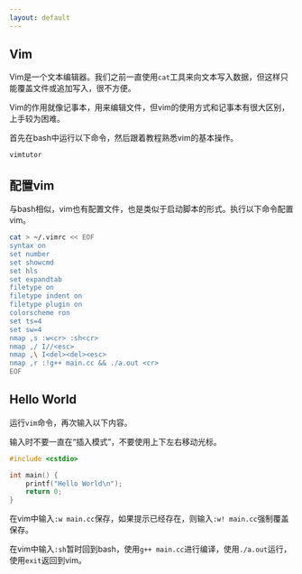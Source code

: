 ```yaml
---
layout: default
---
```


## Vim

Vim是一个文本编辑器。我们之前一直使用`cat`工具来向文本写入数据，但这样只能覆盖文件或追加写入，很不方便。

Vim的作用就像记事本，用来编辑文件，但vim的使用方式和记事本有很大区别，上手较为困难。

首先在bash中运行以下命令，然后跟着教程熟悉vim的基本操作。

```bash
vimtutor
```

## 配置vim

与bash相似，vim也有配置文件，也是类似于启动脚本的形式。执行以下命令配置vim。

```bash
cat > ~/.vimrc << EOF
syntax on
set number
set showcmd
set hls
set expandtab
filetype on
filetype indent on
filetype plugin on
colorscheme ron
set ts=4
set sw=4
nmap ,s :w<cr> :sh<cr>
nmap ,/ I//<esc>
nmap ,\ I<del><del><esc>
nmap ,r :!g++ main.cc && ./a.out <cr>
EOF
```

## Hello World

运行`vim`命令，再次输入以下内容。

输入时不要一直在“插入模式”，不要使用上下左右移动光标。

```cpp
#include <cstdio>

int main() {
    printf("Hello World\n");
    return 0;
}
```

在vim中输入`:w main.cc`保存，如果提示已经存在，则输入`:w! main.cc`强制覆盖保存。

在vim中输入`:sh`暂时回到bash，使用`g++ main.cc`进行编译，使用`./a.out`运行，使用`exit`返回到vim。
